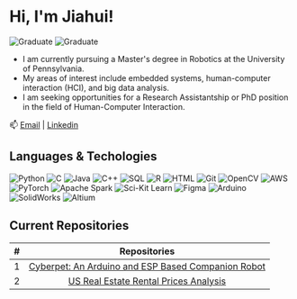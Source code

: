 # Hi, I'm Jiahui!

![Graduate](https://img.shields.io/badge/MS-Northwestern-purple)
![Graduate](https://img.shields.io/badge/PhD-UW_Madison-red)

- I am currently pursuing a Master's degree in Robotics at the University of Pennsylvania.
- My areas of interest include embedded systems, human-computer interaction (HCI), and big data analysis.
- I am seeking opportunities for a Research Assistantship or PhD position in the field of Human-Computer Interaction.

📫 [Email](jyang753@wisc.edu) | [Linkedin](https://www.linkedin.com/in/jiahui-yang-174b71246/)

## Languages & Techologies

![Python](https://img.shields.io/badge/-Python-000?&logo=Python)
![C](https://img.shields.io/badge/-C-000?&logo=C)
![Java](https://img.shields.io/badge/-Java-000?&logo=Java&logoColor=007396)
![C++](https://img.shields.io/badge/-C++-000?&logo=c%2b%2b&logoColor=00599C)
![SQL](https://img.shields.io/badge/-SQL-000?&logo=MySQL)
![R](https://img.shields.io/badge/-R-000?&logo=r)
![HTML](https://img.shields.io/badge/-HTML-000?&logo=html5)
![Git](https://img.shields.io/badge/-git-000?&logo=git)
![OpenCV](https://img.shields.io/badge/-OpenCv-000?&logo=opencv)
![AWS](https://img.shields.io/badge/-AWS-000?&logo=Amazon-AWS&logoColor=F90)
![PyTorch](https://img.shields.io/badge/-PyTorch-000?&logo=PyTorch)
![Apache Spark](https://img.shields.io/badge/-Apache_Spark-000?&logo=apachespark)
![Sci-Kit Learn](https://img.shields.io/badge/-Sci_Kit-000?&logo=scikitlearn)
![Figma](https://img.shields.io/badge/-Figma-000?&logo=figma)
![Arduino](https://img.shields.io/badge/-Arduino-000?&logo=arduino)
![SolidWorks](https://img.shields.io/badge/-SolidWorks-000?&logo=dassaultsystemes)
![Altium](https://img.shields.io/badge/-Altium-000?&logo=altiumdesigner)

## Current Repositories

| # |                                                              Repositories                                                              |
| :-: | :------------------------------------------------------------------------------------------------------------------------------------: |
| 1 | [Cyberpet: An Arduino and ESP Based Companion Robot](https://github.com/XuanyouLiu/Cyberpet.git) |
| 2 | [US Real Estate Rental Prices Analysis](https://github.com/XuanyouLiu/US-Real-Estate-Analysis) |




